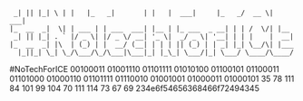```_  _   _   _     _____         _    ______       _____ _____  _____ 
 _| || |_| \ | |   |_   _|       | |   |  ___|     |_   _/  __ \|  ___|
|_  __  _|  \| | ___ | | ___  ___| |__ | |_ ___  _ __| | | /  \/| |__  
 _| || |_| . ` |/ _ \| |/ _ \/ __| '_ \|  _/ _ \| '__| | | |    |  __| 
|_  __  _| |\  | (_) | |  __/ (__| | | | || (_) | | _| |_| \__/\| |___ 
  |_||_| \_| \_/\___/\_/\___|\___|_| |_\_| \___/|_| \___/ \____/\____/       
```
#NoTechForICE
00100011 01001110 01101111 01010100 01100101 01100011 01101000 01000110 01101111 01110010 01001001 01000011 01000101 
35 78 111 84 101 99 104 70 111 114 73 67 69 
234e6f54656368466f72494345                                                                    

